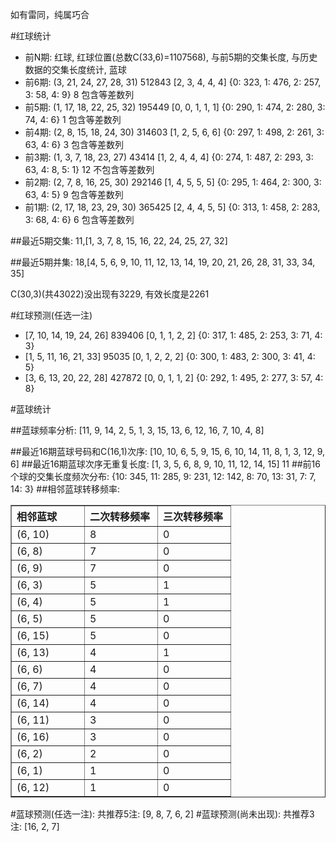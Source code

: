 <!-- 
.. title: 双色球2010150期(2010-12-23)数据分析报告
.. slug: slott-2010150-2010-12-23-report
.. date: 2010-12-24 08:00:00 UTC+08:00
.. tags: Lottery
.. link: 
.. description: 
.. type: text
-->

如有雷同，纯属巧合

<!-- TEASER_END-->

#红球统计

- 前N期: 红球, 红球位置(总数C(33,6)=1107568), 与前5期的交集长度, 与历史数据的交集长度统计, 蓝球
- 前6期: (3, 21, 24, 27, 28, 31) 512843 [2, 3, 4, 4, 4] {0: 323, 1: 476, 2: 257, 3: 58, 4: 9} 8 包含等差数列
- 前5期: (1, 17, 18, 22, 25, 32) 195449 [0, 0, 1, 1, 1] {0: 290, 1: 474, 2: 280, 3: 74, 4: 6} 1 包含等差数列
- 前4期: (2, 8, 15, 18, 24, 30) 314603 [1, 2, 5, 6, 6] {0: 297, 1: 498, 2: 261, 3: 63, 4: 6} 3 包含等差数列
- 前3期: (1, 3, 7, 18, 23, 27) 43414 [1, 2, 4, 4, 4] {0: 274, 1: 487, 2: 293, 3: 63, 4: 8, 5: 1} 12 不包含等差数列
- 前2期: (2, 7, 8, 16, 25, 30) 292146 [1, 4, 5, 5, 5] {0: 295, 1: 464, 2: 300, 3: 63, 4: 5} 9 包含等差数列
- 前1期: (2, 17, 18, 23, 29, 30) 365425 [2, 4, 4, 5, 5] {0: 313, 1: 458, 2: 283, 3: 68, 4: 6} 6 包含等差数列

##最近5期交集:
11,[1, 3, 7, 8, 15, 16, 22, 24, 25, 27, 32]

##最近5期并集:
18,[4, 5, 6, 9, 10, 11, 12, 13, 14, 19, 20, 21, 26, 28, 31, 33, 34, 35]

C(30,3)(共43022)没出现有3229, 
有效长度是2261

#红球预测(任选一注)

- [7, 10, 14, 19, 24, 26] 839406 [0, 1, 1, 2, 2] {0: 317, 1: 485, 2: 253, 3: 71, 4: 3}
- [1, 5, 11, 16, 21, 33] 95035 [0, 1, 2, 2, 2] {0: 300, 1: 483, 2: 300, 3: 41, 4: 5}
- [3, 6, 13, 20, 22, 28] 427872 [0, 0, 1, 1, 2] {0: 292, 1: 495, 2: 277, 3: 57, 4: 8}

#蓝球统计

##蓝球频率分析:
[11, 9, 14, 2, 5, 1, 3, 15, 13, 6, 12, 16, 7, 10, 4, 8]

##最近16期蓝球号码和C(16,1)次序:
[10, 10, 6, 5, 9, 15, 6, 10, 14, 11, 8, 1, 3, 12, 9, 6]
##最近16期蓝球次序无重复长度:
[1, 3, 5, 6, 8, 9, 10, 11, 12, 14, 15] 11
##前16个球的交集长度频次分布:
{10: 345, 11: 285, 9: 231, 12: 142, 8: 70, 13: 31, 7: 7, 14: 3}
##相邻蓝球转移频率:
<table border="1" class="table table-striped dataframe">
  <thead>
    <tr style="text-align: left;">
      <th style="min-width: 100px;">相邻蓝球</th>
      <th style="min-width: 100px;">二次转移频率</th>
      <th style="min-width: 100px;">三次转移频率</th>
    </tr>
  </thead>
  <tbody>
    <tr>
      <td> (6, 10)</td>
      <td> 8</td>
      <td> 0</td>
    </tr>
    <tr>
      <td>  (6, 8)</td>
      <td> 7</td>
      <td> 0</td>
    </tr>
    <tr>
      <td>  (6, 9)</td>
      <td> 7</td>
      <td> 0</td>
    </tr>
    <tr>
      <td>  (6, 3)</td>
      <td> 5</td>
      <td> 1</td>
    </tr>
    <tr>
      <td>  (6, 4)</td>
      <td> 5</td>
      <td> 1</td>
    </tr>
    <tr>
      <td>  (6, 5)</td>
      <td> 5</td>
      <td> 0</td>
    </tr>
    <tr>
      <td> (6, 15)</td>
      <td> 5</td>
      <td> 0</td>
    </tr>
    <tr>
      <td> (6, 13)</td>
      <td> 4</td>
      <td> 1</td>
    </tr>
    <tr>
      <td>  (6, 6)</td>
      <td> 4</td>
      <td> 0</td>
    </tr>
    <tr>
      <td>  (6, 7)</td>
      <td> 4</td>
      <td> 0</td>
    </tr>
    <tr>
      <td> (6, 14)</td>
      <td> 4</td>
      <td> 0</td>
    </tr>
    <tr>
      <td> (6, 11)</td>
      <td> 3</td>
      <td> 0</td>
    </tr>
    <tr>
      <td> (6, 16)</td>
      <td> 3</td>
      <td> 0</td>
    </tr>
    <tr>
      <td>  (6, 2)</td>
      <td> 2</td>
      <td> 0</td>
    </tr>
    <tr>
      <td>  (6, 1)</td>
      <td> 1</td>
      <td> 0</td>
    </tr>
    <tr>
      <td> (6, 12)</td>
      <td> 1</td>
      <td> 0</td>
    </tr>
  </tbody>
</table>
#蓝球预测(任选一注):
共推荐5注: [9, 8, 7, 6, 2]
#蓝球预测(尚未出现):
共推荐3注: [16, 2, 7]

